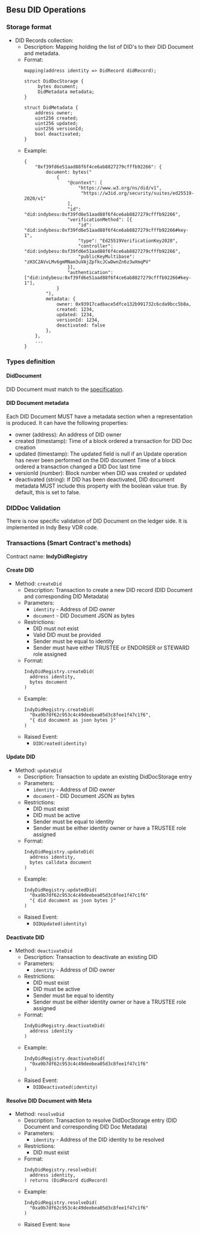 ## Besu DID Operations

### Storage format

* DID Records collection:
    * Description: Mapping holding the list of DID's to their DID Document and metadata.
    * Format:
        ```
        mapping(address identity => DidRecord didRecord);
  
        struct DidDocStorage {
             bytes document;
             DidMetadata metadata;
        }
  
        struct DidMetadata {
            address owner;
            uint256 created;
            uint256 updated;
            uint256 versionId;
            bool deactivated;
        }
        ```
    * Example:
      ```
      {
          "0xf39fd6e51aad88f6f4ce6ab8827279cfffb92266": {
              document: bytes("
                  {
                      "@context": [
                          "https://www.w3.org/ns/did/v1",
                           "https://w3id.org/security/suites/ed25519-2020/v1"
                      ],
                      "id": "did:indybesu:0xf39fd6e51aad88f6f4ce6ab8827279cfffb92266",
                      "verificationMethod": [{
                          "id": "did:indybesu:0xf39fd6e51aad88f6f4ce6ab8827279cfffb92266#key-1",
                          "type": "Ed25519VerificationKey2020",
                          "controller": "did:indybesu:0xf39fd6e51aad88f6f4ce6ab8827279cfffb92266",
                          "publicKeyMultibase": "zH3C2AVvLMv6gmMNam3uVAjZpfkcJCwDwnZn6z3wXmqPV"
                      }],
                      "authentication": ["did:indybesu:0xf39fd6e51aad88f6f4ce6ab8827279cfffb92266#key-1"],
                  }
              "), 
              metadata: {
                  owner: 0x93917cadbace5dfce132b991732c6cda9bcc5b8a,
                  created: 1234,
                  updated: 1234,
                  versionId: 1234,
                  deactivated: false
              }, 
          },
          ...
      }
      ```

### Types definition

#### DidDocument

DID Document must match to the [specification](https://www.w3.org/TR/did-core/).

#### DID Document metadata

Each DID Document MUST have a metadata section when a representation is produced. It can have the following properties:

* owner (address): An address of DID owner
* created (timestamp): Time of a block ordered a transaction for DID Doc creation
* updated (timestamp): The updated field is null if an Update operation has never been performed on the DID document
  Time of a block ordered a transaction changed a DID Doc last time
* versionId (number): Block number when DID was created or updated
* deactivated (string): If DID has been deactivated, DID document metadata MUST include this property with the boolean
  value true. By default, this is set to false.

### DIDDoc Validation

There is now specific validation of DID Document on the ledger side. It is implemented in Indy Besy VDR code.

### Transactions (Smart Contract's methods)

Contract name: **IndyDidRegistry**

#### Create DID

* Method: `createDid`
    * Description: Transaction to create a new DID record (DID Document and corresponding DID Metadata)
    * Parameters:
        * `identity` - Address of DID owner
        * `document` - DID Document JSON as bytes
    * Restrictions:
        * DID must not exist
        * Valid DID must be provided
        * Sender must be equal to identity
        * Sender must have either TRUSTEE or ENDORSER or STEWARD role assigned
    * Format:
        ```
        IndyDidRegistry.createDid(
          address identity, 
          bytes document
        )
        ```
    * Example:
        ```
        IndyDidRegistry.createDid(
          "0xa9b7df62c953c4c49deebea05d3c8fee1f47c1f6",
          "{ did document as json bytes }" 
        )
        ```
    * Raised Event:
        * `DIDCreated(identity)`

#### Update DID

* Method: `updateDid`
    * Description: Transaction to update an existing DidDocStorage entry
    * Parameters:
        * `identity` - Address of DID owner
        * `document` - DID Document JSON as bytes
    * Restrictions:
        * DID must exist
        * DID must be active
        * Sender must be equal to identity
        * Sender must be either identity owner or have a TRUSTEE role assigned
    * Format:
        ```
        IndyDidRegistry.updateDid(
          address identity, 
          bytes calldata document
        )
        ```
    * Example:
        ```
        IndyDidRegistry.updatedDid(
          "0xa9b7df62c953c4c49deebea05d3c8fee1f47c1f6"
          "{ did document as json bytes }" 
        )
        ```
    * Raised Event:
        * `DIDUpdated(identity)`

#### Deactivate DID

* Method: `deactivateDid`
    * Description: Transaction to deactivate an existing DID
    * Parameters:
        * `identity` - Address of DID owner
    * Restrictions:
        * DID must exist
        * DID must be active
        * Sender must be equal to identity
        * Sender must be either identity owner or have a TRUSTEE role assigned
    * Format:
        ```
        IndyDidRegistry.deactivateDid( 
          address identity
        )
        ```
    * Example:
        ```
        IndyDidRegistry.deactivateDid(
          "0xa9b7df62c953c4c49deebea05d3c8fee1f47c1f6"
        )
        ```
    * Raised Event:
        * `DIDDeactivated(identity)`

#### Resolve DID Document with Meta

* Method: `resolveDid`
    * Description: Transaction to resolve DidDocStorage entry (DID Document and corresponding DID Doc Metadata)
    * Parameters:
        * `identity` - Address of the DID identity to be resolved
    * Restrictions:
        * DID must exist
    * Format:
        ```
        IndyDidRegistry.resolveDid(
          address identity,
        ) returns (DidRecord didRecord)
        ```
    * Example:
        ```
        IndyDidRegistry.resolveDid(
          "0xa9b7df62c953c4c49deebea05d3c8fee1f47c1f6"
        )
        ```
    * Raised Event: `None`